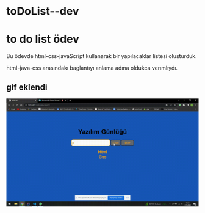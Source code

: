 # toDoList--dev

<h1> to do list ödev</h1>


Bu ödevde html-css-javaScript kullanarak bir yapılacaklar listesi oluşturduk.

html-java-css arasındakı baglantıyı anlama adına oldukca verımlıydı.

<h2> gif eklendi </h2>

![](recording-2022-11-07-16-31-37.gif)
